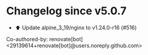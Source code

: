 # Changelog since v5.0.7
- ⬆️ Update alpine_3_19/nginx to v1.24.0-r16 (#516)

Co-authored-by: renovate[bot] <29139614+renovate[bot]@users.noreply.github.com> 
